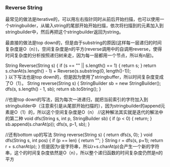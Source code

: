 ### Reverse String 
最常见的做法是iterative的，可以用左右指针同时从前后开始扫描，也可以使用一个stringbuilder，从输入string的尾部开始开始扫描，依次将扫描到的元素加入到stringbuilder中，然后再把这个stringbuilder返回为string。


最直接的做法是top down的，但是由于substring的原因(这样每一层递归的时间复杂度是O（n）)，空间复杂度是n的平方(reverse调用中的自调用reverse，使得时间复杂度的分析按照递归树来走，因为每一层都用一个节点，所以有n层)。


String Reverse(String s) {
  if (s == "" || s.length() == 1) {
    return s;
  }
  return s.charAt(s.length() - 1) + Reverse(s.substring(0, length()-1));  
}
以下写法也是top down的，但是因为使用了stringbuffer，所以时间复杂度变成了O（1）。
String reverse(String s) {
  StringBuilder sb = new StringBuilder();
  dfs(s, s.length() - 1, sb);
  return sb.toString();
}


//也是top down的写法，因为每次一进递归，就把当前索引的字符加入到stringbuilder中（注意索引是从尾部开始扫描的），因为stringbuilder的append元素是O（1）的，所以这个空间复杂度是O（n）
//这种解法其实就是迭代的解法中的第二种
void dfs(String s, int p, StringBuilder sb) {
  if (p < 0) {
    return;
  } 
  sb.append(s.charAt(p));
  dfs(s, p-1, sb);
}


//还有bottom up的写法
String reverse(String s) {
  return dfs(s, 0);
}
void dfs(String s, int pos) {
  if (p == len) {
    return "";
  }
  String r = dfs(s, p+1);
  return r + s.charAt(p);
}
但是因为r是字符串，所以r+s.charAt(p)会产生一个新的字符串，这个的时间复杂度依然是O（n），所以整个递归函数的时间复杂度仍然是n的平方
